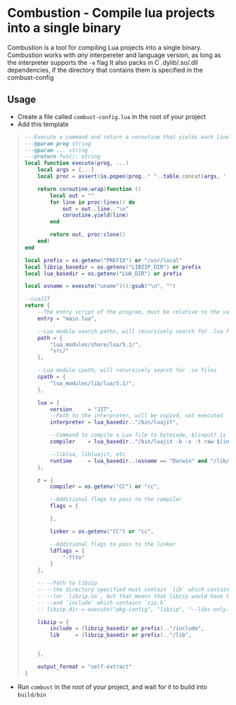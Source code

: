 # Combustion - Compile lua projects into a single binary

Combustion is a tool for compiling Lua projects into a single binary.
Combustion works with *any* interpereter and language version, as long as the interpreter supports the `-e` flag
It also packs in C .dylib/.so/.dll dependencies, if the directory that contains them is specified in the combust-config

## Usage

- Create a file called `combust-config.lua` in the root of your project
- Add this template

> ```lua
> ---Execute a command and return a coroutine that yields each line of output
> ---@param prog string
> ---@param ... string
> ---@return fun(): string
> local function execute(prog, ...)
>     local args = {...}
>     local proc = assert(io.popen(prog.." "..table.concat(args, ' '), "r"))
>
>     return coroutine.wrap(function ()
>         local out = ""
>         for line in proc:lines() do
>             out = out..line.."\n"
>             coroutine.yield(line)
>         end
>
>         return out, proc:close()
>     end)
> end
>
> local prefix = os.getenv("PREFIX") or "/usr/local"
> local libzip_basedir = os.getenv("LIBZIP_DIR") or prefix
> local lua_basedir = os.getenv("LUA_DIR") or prefix
>
> local osname = execute("uname")():gsub("\n", "")
>
> --LuaJIT
> return {
>     --The entry script of the program, must be relative to the values in `path`
>     entry = "main.lua",
>
>     --Lua module search paths, will recursively search for .lua files
>     path = {
>         "lua_modules/share/lua/5.1/",
>         "src/"
>     },
>
>     --Lua module cpath, will recursively search for .so files
>     cpath = {
>         "lua_modules/lib/lua/5.1/",
>     },
>
>     lua = {
>         version     = "JIT",
>         --Path to the interpreter, will be copied, not executed
>         interpreter = lua_basedir.."/bin/luajit",
>
>         --Command to compile a Lua file to bytecode, $(input) is the .lua file, $(output) is the output bytecode
>         compiler    = lua_basedir.."/bin/luajit -b -s -t raw $(input) $(output)",
>
>         --liblua, libluajit, etc
>         runtime     = lua_basedir..(osname == "Darwin" and "/lib/libluajit.dylib" or "/lib/libluajit.so"),
>     },
>
>     c = {
>         compiler = os.getenv("CC") or "cc",
>
>         --Additional flags to pass to the compiler
>         flags = {
>
>         },
>
>         linker = os.getenv("CC") or "cc",
>
>         --Additional flags to pass to the linker
>         ldflags = {
>             "-flto"
>         }
>     },
>
>     -- --Path to libzip
>     -- --the directory specified must contain `lib` which contains `libzip.a`
>     -- --(or `libzip.so`, but that means that libzip would have to be installed on the user's machine for the generated executable to work)
>     -- --and `include` which contains `zip.h`
>     -- libzip_dir = execute("pkg-config", "libzip", "--libs-only-L")():match("%-L(.*)"):gsub("/lib$", "/"),
>
>     libzip = {
>         include = (libzip_basedir or prefix).."/include",
>         lib     = (libzip_basedir or prefix).."/lib",
>
>
>     },
>
>     output_format = "self-extract"
> }
> ```

- Run `combust` in the root of your project, and wait for it to build into `build/bin`
